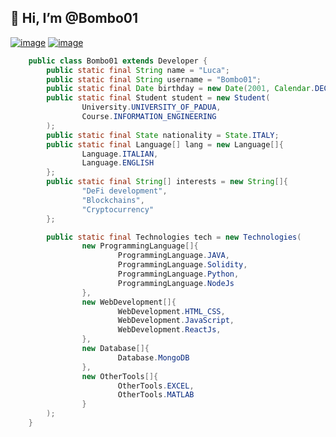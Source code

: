 <h2>👋 Hi, I’m @Bombo01</h2>

[![image](https://img.shields.io/badge/LinkedIn-0077B5?style=for-the-badge&logo=linkedin&logoColor=white)](https://www.linkedin.com/in/luca-bombonati/)
[![image](https://img.shields.io/badge/Instagram-E4405F?style=for-the-badge&logo=instagram&logoColor=white)](https://www.instagram.com/l.bombo/)

```java
    public class Bombo01 extends Developer {
        public static final String name = "Luca";
        public static final String username = "Bombo01";
        public static final Date birthday = new Date(2001, Calendar.DECEMBER, 24);
        public static final Student student = new Student(
                University.UNIVERSITY_OF_PADUA,
                Course.INFORMATION_ENGINEERING
        );
        public static final State nationality = State.ITALY;
        public static final Language[] lang = new Language[]{
                Language.ITALIAN,
                Language.ENGLISH
        };
        public static final String[] interests = new String[]{
                "DeFi development",
                "Blockchains",
                "Cryptocurrency"
        };

        public static final Technologies tech = new Technologies(
                new ProgrammingLanguage[]{
                        ProgrammingLanguage.JAVA,
                        ProgrammingLanguage.Solidity,
                        ProgrammingLanguage.Python,
                        ProgrammingLanguage.NodeJs
                },
                new WebDevelopment[]{
                        WebDevelopment.HTML_CSS,
                        WebDevelopment.JavaScript,
                        WebDevelopment.ReactJs,
                },
                new Database[]{
                        Database.MongoDB
                },
                new OtherTools[]{
                        OtherTools.EXCEL,
                        OtherTools.MATLAB
                }
        );
    }
```
